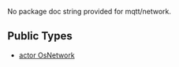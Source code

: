 No package doc string provided for mqtt/network.

## Public Types

* [actor OsNetwork](mqtt-network-OsNetwork.md)
